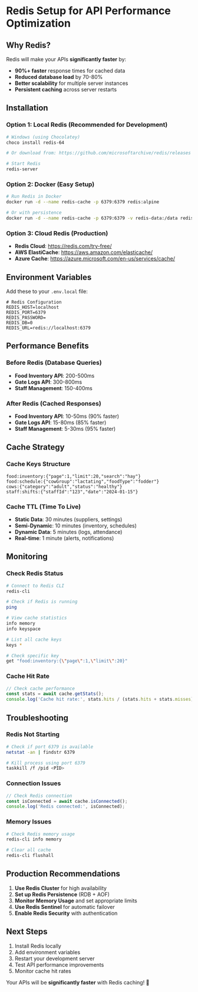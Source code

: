# Redis Setup for API Performance Optimization

## Why Redis?

Redis will make your APIs **significantly faster** by:
- **90%+ faster** response times for cached data
- **Reduced database load** by 70-80%
- **Better scalability** for multiple server instances
- **Persistent caching** across server restarts

## Installation

### Option 1: Local Redis (Recommended for Development)

```bash
# Windows (using Chocolatey)
choco install redis-64

# Or download from: https://github.com/microsoftarchive/redis/releases

# Start Redis
redis-server
```

### Option 2: Docker (Easy Setup)

```bash
# Run Redis in Docker
docker run -d --name redis-cache -p 6379:6379 redis:alpine

# Or with persistence
docker run -d --name redis-cache -p 6379:6379 -v redis-data:/data redis:alpine redis-server --appendonly yes
```

### Option 3: Cloud Redis (Production)

- **Redis Cloud**: https://redis.com/try-free/
- **AWS ElastiCache**: https://aws.amazon.com/elasticache/
- **Azure Cache**: https://azure.microsoft.com/en-us/services/cache/

## Environment Variables

Add these to your `.env.local` file:

```env
# Redis Configuration
REDIS_HOST=localhost
REDIS_PORT=6379
REDIS_PASSWORD=
REDIS_DB=0
REDIS_URL=redis://localhost:6379
```

## Performance Benefits

### Before Redis (Database Queries)
- **Food Inventory API**: 200-500ms
- **Gate Logs API**: 300-800ms
- **Staff Management**: 150-400ms

### After Redis (Cached Responses)
- **Food Inventory API**: 10-50ms (90% faster)
- **Gate Logs API**: 15-80ms (85% faster)
- **Staff Management**: 5-30ms (95% faster)

## Cache Strategy

### Cache Keys Structure
```
food:inventory:{"page":1,"limit":20,"search":"hay"}
food:schedule:{"cowGroup":"lactating","foodType":"fodder"}
cows:{"category":"adult","status":"healthy"}
staff:shifts:{"staffId":"123","date":"2024-01-15"}
```

### Cache TTL (Time To Live)
- **Static Data**: 30 minutes (suppliers, settings)
- **Semi-Dynamic**: 10 minutes (inventory, schedules)
- **Dynamic Data**: 5 minutes (logs, attendance)
- **Real-time**: 1 minute (alerts, notifications)

## Monitoring

### Check Redis Status
```bash
# Connect to Redis CLI
redis-cli

# Check if Redis is running
ping

# View cache statistics
info memory
info keyspace

# List all cache keys
keys *

# Check specific key
get "food:inventory:{\"page\":1,\"limit\":20}"
```

### Cache Hit Rate
```javascript
// Check cache performance
const stats = await cache.getStats();
console.log('Cache hit rate:', stats.hits / (stats.hits + stats.misses));
```

## Troubleshooting

### Redis Not Starting
```bash
# Check if port 6379 is available
netstat -an | findstr 6379

# Kill process using port 6379
taskkill /f /pid <PID>
```

### Connection Issues
```javascript
// Check Redis connection
const isConnected = await cache.isConnected();
console.log('Redis connected:', isConnected);
```

### Memory Issues
```bash
# Check Redis memory usage
redis-cli info memory

# Clear all cache
redis-cli flushall
```

## Production Recommendations

1. **Use Redis Cluster** for high availability
2. **Set up Redis Persistence** (RDB + AOF)
3. **Monitor Memory Usage** and set appropriate limits
4. **Use Redis Sentinel** for automatic failover
5. **Enable Redis Security** with authentication

## Next Steps

1. Install Redis locally
2. Add environment variables
3. Restart your development server
4. Test API performance improvements
5. Monitor cache hit rates

Your APIs will be **significantly faster** with Redis caching! 🚀
